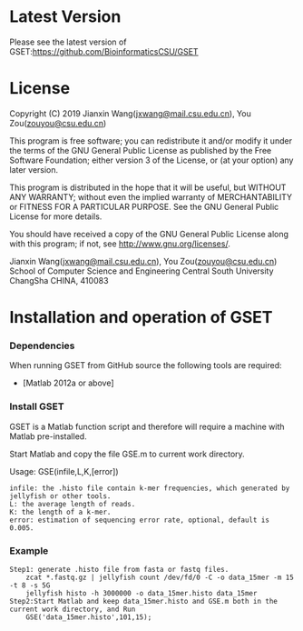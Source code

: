 Latest Version
==============
Please see the latest version of GSET:https://github.com/BioinformaticsCSU/GSET


License
=======

Copyright (C) 2019 Jianxin Wang(jxwang@mail.csu.edu.cn), You Zou(zouyou@csu.edu.cn)

This program is free software; you can redistribute it and/or
modify it under the terms of the GNU General Public License
as published by the Free Software Foundation; either version 3
of the License, or (at your option) any later version.

This program is distributed in the hope that it will be useful,
but WITHOUT ANY WARRANTY; without even the implied warranty of
MERCHANTABILITY or FITNESS FOR A PARTICULAR PURPOSE.  See the
GNU General Public License for more details.

You should have received a copy of the GNU General Public License
along with this program; if not, see <http://www.gnu.org/licenses/>.

Jianxin Wang(jxwang@mail.csu.edu.cn), You Zou(zouyou@csu.edu.cn)
School of Computer Science and Engineering
Central South University
ChangSha
CHINA, 410083


Installation and operation of GSET 
==================================

### Dependencies

When running GSET from GitHub source the following tools are required:

* [Matlab 2012a or above]
 
### Install GSET

GSET is a Matlab function script and therefore will require a machine with Matlab pre-installed.

Start Matlab and copy the file GSE.m to current work directory.

Usage: GSE(infile,L,K,[error])

    infile: the .histo file contain k-mer frequencies, which generated by jellyfish or other tools.
	L: the average length of reads.
    K: the length of a k-mer.
    error: estimation of sequencing error rate, optional, default is 0.005.	

### Example
	
    Step1: generate .histo file from fasta or fastq files.
	    zcat *.fastq.gz | jellyfish count /dev/fd/0 -C -o data_15mer -m 15 -t 8 -s 5G
        jellyfish histo -h 3000000 -o data_15mer.histo data_15mer
	Step2:Start Matlab and keep data_15mer.histo and GSE.m both in the current work directory, and Run
		GSE('data_15mer.histo',101,15);
	